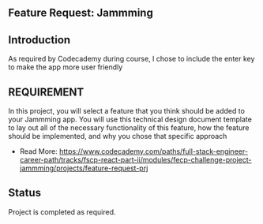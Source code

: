## Feature Request: Jammming
## Introduction
As required by  Codecademy during course, I chose to include the enter key to make the app more user friendly

## REQUIREMENT
In this project, you will select a feature that you think should be added to your Jammming app. You will use this technical design document template to lay out all of the necessary functionality of this feature, how the feature should be implemented, and why you chose that specific approach
* Read More: https://www.codecademy.com/paths/full-stack-engineer-career-path/tracks/fscp-react-part-ii/modules/fecp-challenge-project-jammming/projects/feature-request-prj

## Status
Project is completed as required.